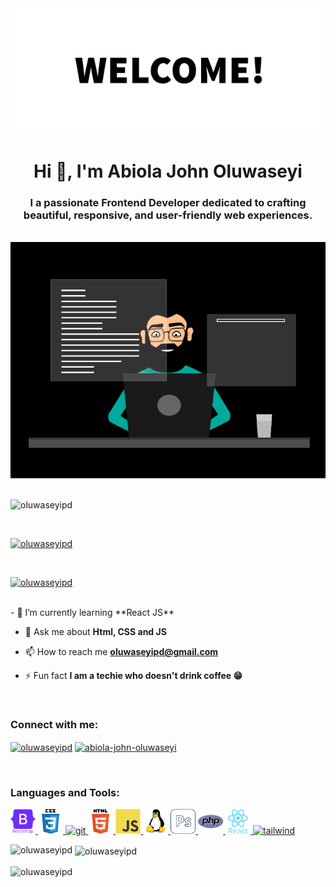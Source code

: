 <div align="center">
  <img src="banner.gif" alt="Header" />
</div>


<h1 align="center">Hi 👋, I'm Abiola John Oluwaseyi</h1>
<h3 align="center">I a passionate Frontend Developer dedicated to crafting beautiful, responsive, and user-friendly web experiences.</h3>
<br>
<div align="center">
  <img src="coding.gif" alt="Header" />
</div>
<br>

<p align="left"> <img src="https://komarev.com/ghpvc/?username=oluwaseyipd&label=Profile%20views&color=0e75b6&style=flat" alt="oluwaseyipd" /> </p>
<br>
<p align="left"> <a href="https://github.com/ryo-ma/github-profile-trophy"><img src="https://github-profile-trophy.vercel.app/?username=oluwaseyipd" alt="oluwaseyipd" /></a> </p>
<br>
<p align="left"> <a href="https://twitter.com/oluwaseyipd" target="blank"><img src="https://img.shields.io/twitter/follow/oluwaseyipd?logo=twitter&style=for-the-badge" alt="oluwaseyipd" /></a> </p>
<br>
- 🌱 I’m currently learning **React JS**

- 💬 Ask me about **Html, CSS and JS**

- 📫 How to reach me **oluwaseyipd@gmail.com**

- ⚡ Fun fact **I am a techie who doesn't drink coffee 😁**
<br>
<h3 align="left">Connect with me:</h3>
<p align="left">
<a href="https://twitter.com/oluwaseyipd" target="blank"><img align="center" src="https://raw.githubusercontent.com/rahuldkjain/github-profile-readme-generator/master/src/images/icons/Social/twitter.svg" alt="oluwaseyipd" height="30" width="40" /></a>
<a href="https://linkedin.com/in/abiola-john-oluwaseyi" target="blank"><img align="center" src="https://raw.githubusercontent.com/rahuldkjain/github-profile-readme-generator/master/src/images/icons/Social/linked-in-alt.svg" alt="abiola-john-oluwaseyi" height="30" width="40" /></a>
</p>
<br>
<h3 align="left">Languages and Tools:</h3>
<p align="left"> <a href="https://getbootstrap.com" target="_blank" rel="noreferrer"> <img src="https://raw.githubusercontent.com/devicons/devicon/master/icons/bootstrap/bootstrap-plain-wordmark.svg" alt="bootstrap" width="40" height="40"/> </a> <a href="https://www.w3schools.com/css/" target="_blank" rel="noreferrer"> <img src="https://raw.githubusercontent.com/devicons/devicon/master/icons/css3/css3-original-wordmark.svg" alt="css3" width="40" height="40"/> </a> <a href="https://git-scm.com/" target="_blank" rel="noreferrer"> <img src="https://www.vectorlogo.zone/logos/git-scm/git-scm-icon.svg" alt="git" width="40" height="40"/> </a> <a href="https://www.w3.org/html/" target="_blank" rel="noreferrer"> <img src="https://raw.githubusercontent.com/devicons/devicon/master/icons/html5/html5-original-wordmark.svg" alt="html5" width="40" height="40"/> </a> <a href="https://developer.mozilla.org/en-US/docs/Web/JavaScript" target="_blank" rel="noreferrer"> <img src="https://raw.githubusercontent.com/devicons/devicon/master/icons/javascript/javascript-original.svg" alt="javascript" width="40" height="40"/> </a> <a href="https://www.linux.org/" target="_blank" rel="noreferrer"> <img src="https://raw.githubusercontent.com/devicons/devicon/master/icons/linux/linux-original.svg" alt="linux" width="40" height="40"/> </a> <a href="https://www.photoshop.com/en" target="_blank" rel="noreferrer"> <img src="https://raw.githubusercontent.com/devicons/devicon/master/icons/photoshop/photoshop-line.svg" alt="photoshop" width="40" height="40"/> </a> <a href="https://www.php.net" target="_blank" rel="noreferrer"> <img src="https://raw.githubusercontent.com/devicons/devicon/master/icons/php/php-original.svg" alt="php" width="40" height="40"/> </a> <a href="https://reactjs.org/" target="_blank" rel="noreferrer"> <img src="https://raw.githubusercontent.com/devicons/devicon/master/icons/react/react-original-wordmark.svg" alt="react" width="40" height="40"/> </a> <a href="https://tailwindcss.com/" target="_blank" rel="noreferrer"> <img src="https://www.vectorlogo.zone/logos/tailwindcss/tailwindcss-icon.svg" alt="tailwind" width="40" height="40"/> </a> </p>

<p><img align="left" src="https://github-readme-stats.vercel.app/api/top-langs?username=oluwaseyipd&show_icons=true&locale=en&layout=compact" alt="oluwaseyipd" /></p>

<p>&nbsp;<img align="center" src="https://github-readme-stats.vercel.app/api?username=oluwaseyipd&show_icons=true&locale=en" alt="oluwaseyipd" /></p>

<p><img align="center" src="https://github-readme-streak-stats.herokuapp.com/?user=oluwaseyipd&" alt="oluwaseyipd" /></p>
